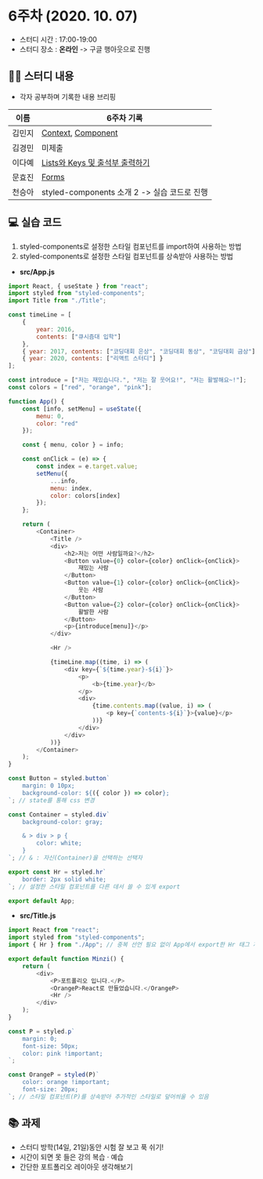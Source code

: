 # 6주차 (2020. 10. 07)

* 스터디 시간 : 17:00-19:00
* 스터디 장소 : **온라인** -> 구글 행아웃으로 진행
 
## 🏃‍♀️ 스터디 내용
* 각자 공부하며 기록한 내용 브리핑

| 이름 | 6주차 기록 |
| --- | --- | 
| 김민지 | [Context](https://github.com/mnxmnz/TIL/blob/master/React/context.md), [Component](https://github.com/mnxmnz/TIL/blob/master/React/component.md#books-component-%ED%8C%8C%EC%9D%BC-%EC%9E%91%EC%84%B1-%EB%B0%A9%EB%B2%95) |
| 김경민 | 미제출 |
| 이다예 | [Lists와 Keys 및 출석부 출력하기](https://yeyeah.tistory.com/8) |
| 문효진 | [Forms](https://devvjin.tistory.com/7) |
| 천승아 | styled-components 소개 2 -> 실습 코드로 진행 |

## 💻 실습 코드
1. styled-components로 설정한 스타일 컴포넌트를 import하여 사용하는 방법
2. styled-components로 설정한 스타일 컴포넌트를 상속받아 사용하는 방법

* **src/App.js**
```javascript
import React, { useState } from "react";
import styled from "styled-components";
import Title from "./Title";

const timeLine = [
	{
		year: 2016,
		contents: ["큐시즘대 입학"]
	},
	{ year: 2017, contents: ["코딩대회 은상", "코딩대회 동상", "코딩대회 금상"] },
	{ year: 2020, contents: ["리액트 스터디"] }
];

const introduce = ["저는 재밌습니다.", "저는 잘 웃어요!", "저는 활발해요~!"];
const colors = ["red", "orange", "pink"];

function App() {
	const [info, setMenu] = useState({
		menu: 0,
		color: "red"
	});

	const { menu, color } = info;

	const onClick = (e) => {
		const index = e.target.value;
		setMenu({
			...info,
			menu: index,
			color: colors[index]
		});
	};

	return (
		<Container>
			<Title />
			<div>
				<h2>저는 어떤 사람일까요?</h2>
				<Button value={0} color={color} onClick={onClick}>
					재밌는 사람
				</Button>
				<Button value={1} color={color} onClick={onClick}>
					웃는 사람
				</Button>
				<Button value={2} color={color} onClick={onClick}>
					활발한 사람
				</Button>
				<p>{introduce[menu]}</p>
			</div>

			<Hr />

			{timeLine.map((time, i) => (
				<div key={`${time.year}-${i}`}>
					<p>
						<b>{time.year}</b>
					</p>
					<div>
						{time.contents.map((value, i) => (
							<p key={`contents-${i}`}>{value}</p>
						))}
					</div>
				</div>
			))}
		</Container>
	);
}

const Button = styled.button`
	margin: 0 10px;
	background-color: ${({ color }) => color};
`; // state를 통해 css 변경

const Container = styled.div`
	background-color: gray;

	& > div > p {
		color: white;
	}
`; // & : 자신(Container)을 선택하는 선택자

export const Hr = styled.hr`
	border: 2px solid white;
`; // 설정한 스타일 컴포넌트를 다른 데서 쓸 수 있게 export

export default App;
```
* **src/Title.js**
```javascript
import React from "react";
import styled from "styled-components";
import { Hr } from "./App"; // 중복 선언 필요 없이 App에서 export한 Hr 태그 재사용

export default function Minzi() {
	return (
		<div>
			<P>포트폴리오 입니다.</P>
			<OrangeP>React로 만들었습니다.</OrangeP>
			<Hr />
		</div>
	);
}

const P = styled.p`
	margin: 0;
	font-size: 50px;
	color: pink !important;
`;

const OrangeP = styled(P)`
	color: orange !important;
	font-size: 20px;
`; // 스타일 컴포넌트(P)를 상속받아 추가적인 스타일로 덮어씌울 수 있음
```

## 📚 과제
* 스터디 방학(14일, 21일)동안 시험 잘 보고 푹 쉬기!
* 시간이 되면 못 들은 강의 복습 · 예습
* 간단한 포트폴리오 레이아웃 생각해보기